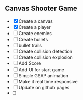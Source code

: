 ## Canvas Shooter Game

<!-- Create a todo list -->

- [x] Create a canvas
- [x] Create a player
- [ ] Create enemies
- [ ] Create bullets
- [ ] bullet trails
- [ ] Create collision detection
- [ ] Create collision explosion
- [ ] Add Score
- [ ] Add UI for start game
- [ ] Simple GSAP animation
- [ ] Make it real time responsive
- [ ] Update on github pages
- [ ] 
